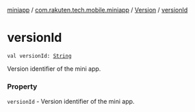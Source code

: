 [miniapp](../../index.md) / [com.rakuten.tech.mobile.miniapp](../index.md) / [Version](index.md) / [versionId](./version-id.md)

# versionId

`val versionId: `[`String`](https://kotlinlang.org/api/latest/jvm/stdlib/kotlin/-string/index.html)

Version identifier of the mini app.

### Property

`versionId` - Version identifier of the mini app.